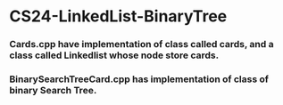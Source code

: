 # CS24-LinkedList-BinaryTree
### Cards.cpp have implementation of class called cards, and a class called Linkedlist whose node store cards.
### BinarySearchTreeCard.cpp has implementation of class of binary Search Tree.
